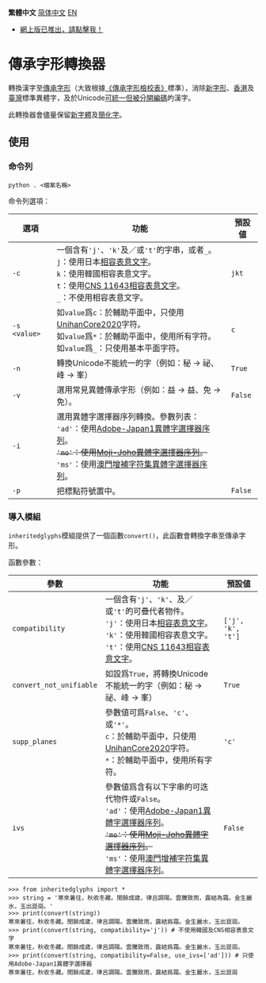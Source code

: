 **繁體中文󠄁** [简体中文󠄁](https://github.com/haydenwong7bm/inherited-glyphs-converter/blob/main/README_sc.md) [EN](https://github.com/haydenwong7bm/inherited-glyphs-converter/blob/main/README_en.md)

* [網󠄁上版已推出，請󠄁點擊我！](https://haydenwong7bm.github.io/inherited-glyphs-converter/zh-tc/)

# 傳承字形轉換器
 轉換漢字至[傳承字形](https://zh.wikipedia.org/wiki/%E8%88%8A%E5%AD%97%E5%BD%A2)（大致根據[《傳承字形檢校󠄁表》](https://github.com/ichitenfont/inheritedglyphs)標準），消󠄁除[新字形](https://zh.wikipedia.org/wiki/%E6%96%B0%E5%AD%97%E5%BD%A2)、[香港󠄁](https://zh.wikipedia.org/wiki/%E5%B8%B8%E7%94%A8%E5%AD%97%E5%AD%97%E5%BD%A2%E8%A1%A8)及󠄁[臺灣](https://zh.wikipedia.org/wiki/%E5%9C%8B%E5%AD%97%E6%A8%99%E6%BA%96%E5%AD%97%E9%AB%94)標準異體字，及󠄁於Unicode[可統一但被分󠄁開編󠄁碼](https://gitee.com/eisoch/irg/issues/I5FR1Q)的󠄁漢字。
 
 此轉換器會儘量保留[新字體](https://zh.wikipedia.org/wiki/%E6%96%B0%E5%AD%97%E4%BD%93)及󠄁[簡化󠄁字](https://zh.wikipedia.org/wiki/%E7%AE%80%E5%8C%96%E5%AD%97)。
 
 ## 使󠄁用
 
 ### 命令列
 
	python . <檔案名稱󠄁>
 
 命令列選󠄁項：
 
 | **選󠄁項** | **功能** | **預設値** |
 |---|---|---|
 | `-c` | 一個含有`'j'`、`'k'`及󠄁／或`'t'`的󠄁字串，或者`_`。<br>`j`：使󠄁用日本[相容表意󠄁文󠄁字](https://zh.wikipedia.org/wiki/%E4%B8%AD%E6%97%A5%E9%9F%93%E7%9B%B8%E5%AE%B9%E8%A1%A8%E6%84%8F%E6%96%87%E5%AD%97)。<br>`k`：使󠄁用韓󠄁國相容表意󠄁文󠄁字。<br>`t`：使󠄁用[CNS 11643相容表意󠄁文󠄁字](https://zh.wikipedia.org/wiki/%E4%B8%AD%E6%97%A5%E9%9F%93%E7%9B%B8%E5%AE%B9%E8%A1%A8%E6%84%8F%E6%96%87%E5%AD%97%E8%A3%9C%E5%85%85%E5%8D%80)。<br>`_`：不使󠄁用相容表意󠄁文󠄁字。 | `jkt` |
 | `-s <value>` | 如`value`爲`c`：於輔助平󠄁面中，只使󠄁用[UnihanCore2020](https://www.unicode.org/L2/L2019/19388-unihan-core-2020.pdf)字符。<br>如`value`爲`*`：於輔助平󠄁面中，使󠄁用所󠄁有字符。<br>如`value`爲`_`：只使󠄁用基本平󠄁面字符。 | `c` |
 | `-n` | 轉換Unicode不能統一的󠄁字（例如：秘 → 祕、峰 → 峯） | `True` |
 | `-v` | 選󠄁用常見異體傳承字形（例如：益 → 益、免 → 免）。 | `False` |
 | `-i` | 選󠄁用異體字選󠄁擇器序列轉換。參數列表：<br>`'ad'`：使󠄁用[Adobe-Japan1異體字選󠄁擇器序列](https://unicode.org/ivd/data/2022-09-13/IVD_Charts_Adobe-Japan1.pdf)。<br>~~`'mo'`：使󠄁用[Moji-Joho異體字選󠄁擇器序列](https://unicode.org/ivd/data/2022-09-13/IVD_Charts_Moji_Joho.pdf)。~~<br>`'ms'`：使󠄁用[澳門增補字符集異體字選󠄁擇器序列](https://unicode.org/ivd/data/2022-09-13/IVD_Charts_MSARG.pdf)。 | |
 | `-p` | 把標點符號置中。 | `False` |
 
 ### 導󠄁入模組
 
 `inheritedglyphs`模組提供了一個函數`convert()`，此函數會轉換字串至傳承字形。
 
 函數參數：
 
 | **參數** | **功能** | **預設値** |
 |---|---|---|
 | `compatibility` | 一個含有`'j'`、`'k'`、及󠄁／或`'t'`的󠄁可疊代者物件。<br>`'j'`：使󠄁用日本[相容表意󠄁文󠄁字](https://zh.wikipedia.org/wiki/%E4%B8%AD%E6%97%A5%E9%9F%93%E7%9B%B8%E5%AE%B9%E8%A1%A8%E6%84%8F%E6%96%87%E5%AD%97)。<br>`'k'`：使󠄁用韓󠄁國相容表意󠄁文󠄁字。<br> `'t'`：使󠄁用[CNS 11643相容表意󠄁文󠄁字](https://zh.wikipedia.org/wiki/%E4%B8%AD%E6%97%A5%E9%9F%93%E7%9B%B8%E5%AE%B9%E8%A1%A8%E6%84%8F%E6%96%87%E5%AD%97%E8%A3%9C%E5%85%85%E5%8D%80)。 | `['j', 'k', 't']` |
 | `convert_not_unifiable` | 如設爲`True`，將轉換Unicode不能統一的󠄁字（例如：秘 → 祕、峰 → 峯） | `True` |
 | `supp_planes` | 參數値可爲`False`、`'c'`、或`'*'`。<br>`c`：於輔助平󠄁面中，只使󠄁用[UnihanCore2020](https://www.unicode.org/L2/L2019/19388-unihan-core-2020.pdf)字符。<br>`*`：於輔助平󠄁面中，使󠄁用所󠄁有字符。 | `'c'` |
 | `ivs` | 參數値爲含有以下字串的󠄁可迭󠄁代物件或`False`。<br>`'ad'`：使󠄁用[Adobe-Japan1異體字選󠄁擇器序列](https://unicode.org/ivd/data/2022-09-13/IVD_Charts_Adobe-Japan1.pdf)。<br>~~`'mo'`：使󠄁用[Moji-Joho異體字選󠄁擇器序列](https://unicode.org/ivd/data/2022-09-13/IVD_Charts_Moji_Joho.pdf)。~~<br>`'ms'`：使󠄁用[澳門增補字符集異體字選󠄁擇器序列](https://unicode.org/ivd/data/2022-09-13/IVD_Charts_MSARG.pdf)。 | `False` |
	
	>>> from inheritedglyphs import *
	>>> string = '寒來暑往，秋收冬藏。閏餘成歳，律吕調陽。雲騰致雨，露結為霜。金生麗水，玉出崑崗。'
	>>> print(convert(string))
	寒來暑往，秋收冬藏。閏餘成歲，律呂調陽。雲騰致雨，露結爲霜。金生麗水，玉出崑崗。
	>>> print(convert(string, compatibility='j')) # 不使󠄁用韓󠄁國及󠄁CNS相容表意󠄁文󠄁字
	寒來暑往，秋收冬藏。閏餘成歳，律呂調陽。雲騰致雨，露結爲霜。金生麗水，玉出崑崗。
	>>> print(convert(string, compatibility=False, use_ivs=['ad'])) # 只使用Adobe-Japan1異體字選󠄁擇器
	寒󠄁來暑󠄁往󠄁，秋收冬󠄀藏。閏餘成󠄁歲，律呂調󠄁陽。雲騰󠄁致雨，露結爲霜。金生麗󠄁水，玉出崑崗
